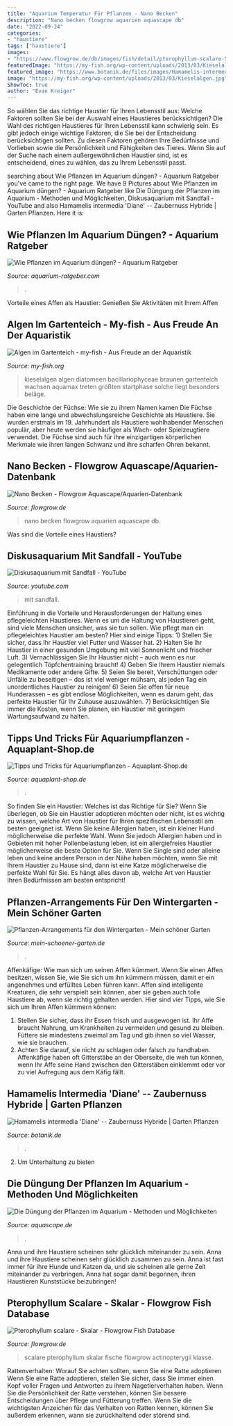 ```yaml
---
title: "Aquarium Temperatur Für Pflanzen - Nano Becken"
description: "Nano becken flowgrow aquarien aquascape db"
date: "2022-09-24"
categories:
- "haustiere"
tags: ["haustiere"]
images:
- "https://www.flowgrow.de/db/images/fish/detail/pterophyllum-scalare-523fe3dbbf6d9.jpg"
featuredImage: "https://my-fish.org/wp-content/uploads/2013/03/Kieselalgen.jpg"
featured_image: "https://www.botanik.de/files/images/Hamamelis-intermedia-Diane.jpg"
image: "https://my-fish.org/wp-content/uploads/2013/03/Kieselalgen.jpg"
ShowToc: true
author: "Evan Kreiger"
---
```



So wählen Sie das richtige Haustier für Ihren Lebensstil aus: Welche Faktoren sollten Sie bei der Auswahl eines Haustieres berücksichtigen?
Die Wahl des richtigen Haustieres für Ihren Lebensstil kann schwierig sein. Es gibt jedoch einige wichtige Faktoren, die Sie bei der Entscheidung berücksichtigen sollten. Zu diesen Faktoren gehören Ihre Bedürfnisse und Vorlieben sowie die Persönlichkeit und Fähigkeiten des Tieres. Wenn Sie auf der Suche nach einem außergewöhnlichen Haustier sind, ist es entscheidend, eines zu wählen, das zu Ihrem Lebensstil passt.

	

		
searching about Wie Pflanzen im Aquarium düngen? - Aquarium Ratgeber you've came to the right page. We have 9 Pictures about Wie Pflanzen im Aquarium düngen? - Aquarium Ratgeber like Die Düngung der Pflanzen im Aquarium - Methoden und Möglichkeiten, Diskusaquarium mit Sandfall - YouTube and also Hamamelis intermedia &#039;Diane&#039; -- Zaubernuss Hybride | Garten Pflanzen. Here it is:
		
    
## Wie Pflanzen Im Aquarium Düngen? - Aquarium Ratgeber

<img loading=lazy src="https://m.media-amazon.com/images/I/41ig3c6ljZL.jpg" onerror="this.onerror=null;this.src='https://tse3.mm.bing.net/th?id=OIP.ip_9QFZpSeL79k8tEVlHogHaHa&amp;pid=15.1';" alt="Wie Pflanzen im Aquarium düngen? - Aquarium Ratgeber">

_Source: aquarium-ratgeber.com_

>. 

	

Vorteile eines Affen als Haustier: Genießen Sie Aktivitäten mit Ihrem Affen

    
## Algen Im Gartenteich - My-fish - Aus Freude An Der Aquaristik

<img loading=lazy src="https://my-fish.org/wp-content/uploads/2013/03/Kieselalgen.jpg" onerror="this.onerror=null;this.src='https://tse1.mm.bing.net/th?id=OIP.hIpyj2ROoOeUQIDhIcFWjQHaEv&amp;pid=15.1';" alt="Algen im Gartenteich - my-fish - Aus Freude an der Aquaristik">

_Source: my-fish.org_

>kieselalgen algen diatomeen bacillariophyceae braunen gartenteich wachsen aquamax treten größten startphase solche liegt besonders beläge. 

	

Die Geschichte der Füchse: Wie sie zu ihrem Namen kamen
Die Füchse haben eine lange und abwechslungsreiche Geschichte als Haustiere. Sie wurden erstmals im 19. Jahrhundert als Haustiere wohlhabender Menschen populär, aber heute werden sie häufiger als Wach- oder Spielzeugtiere verwendet. Die Füchse sind auch für ihre einzigartigen körperlichen Merkmale wie ihren langen Schwanz und ihre scharfen Ohren bekannt.

    
## Nano Becken - Flowgrow Aquascape/Aquarien-Datenbank

<img loading=lazy src="http://www.flowgrow.de/db/images/aquarien/detail/nano-becken-531492da15386.jpg" onerror="this.onerror=null;this.src='https://tse1.mm.bing.net/th?id=OIP.5cgaqSEfmNbazLS8C0b5LQHaJ4&amp;pid=15.1';" alt="Nano Becken - Flowgrow Aquascape/Aquarien-Datenbank">

_Source: flowgrow.de_

>nano becken flowgrow aquarien aquascape db. 

	

Was sind die Vorteile eines Haustiers?

    
## Diskusaquarium Mit Sandfall - YouTube

<img loading=lazy src="https://i.ytimg.com/vi/Zx2OOd5eWys/maxresdefault.jpg" onerror="this.onerror=null;this.src='https://tse4.mm.bing.net/th?id=OIP.xPkbtY-HgzfMP_wEV-l-FQHaEK&amp;pid=15.1';" alt="Diskusaquarium mit Sandfall - YouTube">

_Source: youtube.com_

>mit sandfall. 

	

Einführung in die Vorteile und Herausforderungen der Haltung eines pflegeleichten Haustieres.
Wenn es um die Haltung von Haustieren geht, sind viele Menschen unsicher, was sie tun sollen. Wie pflegt man ein pflegeleichtes Haustier am besten? Hier sind einige Tipps: 1) Stellen Sie sicher, dass Ihr Haustier viel Futter und Wasser hat. 2) Halten Sie Ihr Haustier in einer gesunden Umgebung mit viel Sonnenlicht und frischer Luft. 3) Vernachlässigen Sie Ihr Haustier nicht – auch wenn es nur gelegentlich Töpfchentraining braucht! 4) Geben Sie Ihrem Haustier niemals Medikamente oder andere Gifte. 5) Seien Sie bereit, Verschüttungen oder Unfälle zu beseitigen – das ist viel weniger mühsam, als jeden Tag ein unordentliches Haustier zu reinigen! 6) Seien Sie offen für neue Hunderassen – es gibt endlose Möglichkeiten, wenn es darum geht, das perfekte Haustier für Ihr Zuhause auszuwählen. 7) Berücksichtigen Sie immer die Kosten, wenn Sie planen, ein Haustier mit geringem Wartungsaufwand zu halten.

    
## Tipps Und Tricks Für Aquariumpflanzen - Aquaplant-Shop.de

<img loading=lazy src="https://aquaplant-shop.de/wp-content/uploads/2018/07/tippsundtricks_0003.jpg" onerror="this.onerror=null;this.src='https://tse3.mm.bing.net/th?id=OIP.6BPc0qb0hMHlYtT8YnZZnQHaFS&amp;pid=15.1';" alt="Tipps und Tricks für Aquariumpflanzen - Aquaplant-Shop.de">

_Source: aquaplant-shop.de_

>. 

	

So finden Sie ein Haustier: Welches ist das Richtige für Sie?
Wenn Sie überlegen, ob Sie ein Haustier adoptieren möchten oder nicht, ist es wichtig zu wissen, welche Art von Haustier für Ihren spezifischen Lebensstil am besten geeignet ist. Wenn Sie keine Allergien haben, ist ein kleiner Hund möglicherweise die perfekte Wahl. Wenn Sie jedoch Allergien haben und in Gebieten mit hoher Pollenbelastung leben, ist ein allergiefreies Haustier möglicherweise die beste Option für Sie. Wenn Sie Single sind oder alleine leben und keine andere Person in der Nähe haben möchten, wenn Sie mit Ihrem Haustier zu Hause sind, dann ist eine Katze möglicherweise die perfekte Wahl für Sie. Es hängt alles davon ab, welche Art von Haustier Ihren Bedürfnissen am besten entspricht!

    
## Pflanzen-Arrangements Für Den Wintergarten - Mein Schöner Garten

<img loading=lazy src="https://www.mein-schoener-garten.de/sites/default/files/styles/og_image/public/kalter-wintergarten-msg.jpg?h=c3bf4dd4&amp;itok=2eFFYvd5" onerror="this.onerror=null;this.src='https://tse1.mm.bing.net/th?id=OIP.IMSNYwjOpGfiZPK82tzIuwHaD4&amp;pid=15.1';" alt="Pflanzen-Arrangements für den Wintergarten - Mein schöner Garten">

_Source: mein-schoener-garten.de_

>. 

	

Affenkäfige: Wie man sich um seinen Affen kümmert.
Wenn Sie einen Affen besitzen, wissen Sie, wie Sie sich um ihn kümmern müssen, damit er ein angenehmes und erfülltes Leben führen kann. Affen sind intelligente Kreaturen, die sehr verspielt sein können, aber sie geben auch tolle Haustiere ab, wenn sie richtig gehalten werden. Hier sind vier Tipps, wie Sie sich um Ihren Affen kümmern können:
1. Stellen Sie sicher, dass ihr Essen frisch und ausgewogen ist. Ihr Affe braucht Nahrung, um Krankheiten zu vermeiden und gesund zu bleiben. Füttere sie mindestens zweimal am Tag und gib ihnen so viel Wasser, wie sie brauchen.
2. Achten Sie darauf, sie nicht zu schlagen oder falsch zu handhaben. Affenkäfige haben oft Gitterstäbe an der Oberseite, die weh tun können, wenn Ihr Affe seine Hand zwischen den Gitterstäben einklemmt oder vor zu viel Aufregung aus dem Käfig fällt.

    
## Hamamelis Intermedia &#039;Diane&#039; -- Zaubernuss Hybride | Garten Pflanzen

<img loading=lazy src="https://www.botanik.de/files/images/Hamamelis-intermedia-Diane.jpg" onerror="this.onerror=null;this.src='https://tse3.mm.bing.net/th?id=OIP.3RTFj5EADsHXOYKoas7HswHaGC&amp;pid=15.1';" alt="Hamamelis intermedia &#039;Diane&#039; -- Zaubernuss Hybride | Garten Pflanzen">

_Source: botanik.de_

>. 

	

2. Um Unterhaltung zu bieten

    
## Die Düngung Der Pflanzen Im Aquarium - Methoden Und Möglichkeiten

<img loading=lazy src="https://www.garnelio.de/media/image/7a/97/3e/Unbenannt-2RQe3OGTToqJXn.jpg" onerror="this.onerror=null;this.src='https://tse2.mm.bing.net/th?id=OIP.l_R1U8sFPV7UGvSQkdc7JQHaCs&amp;pid=15.1';" alt="Die Düngung der Pflanzen im Aquarium - Methoden und Möglichkeiten">

_Source: aquascape.de_

>. 

	

Anna und ihre Haustiere scheinen sehr glücklich miteinander zu sein.
Anna und ihre Haustiere scheinen sehr glücklich zusammen zu sein. Anna ist fast immer für ihre Hunde und Katzen da, und sie scheinen alle gerne Zeit miteinander zu verbringen. Anna hat sogar damit begonnen, ihren Haustieren Kunststücke beizubringen!

    
## Pterophyllum Scalare - Skalar - Flowgrow Fish Database

<img loading=lazy src="https://www.flowgrow.de/db/images/fish/detail/pterophyllum-scalare-523fe3dbbf6d9.jpg" onerror="this.onerror=null;this.src='https://tse1.mm.bing.net/th?id=OIP.cxXWHmDMxfkRd3TQWoy5hwHaHa&amp;pid=15.1';" alt="Pterophyllum scalare - Skalar - Flowgrow Fish Database">

_Source: flowgrow.de_

>scalare pterophyllum skalar fische flowgrow actinopterygii klasse. 

	

Rattenverhalten: Worauf Sie achten sollten, wenn Sie eine Ratte adoptieren
Wenn Sie eine Ratte adoptieren, stellen Sie sicher, dass Sie immer einen Kopf voller Fragen und Antworten zu ihrem Nagetierverhalten haben. Wenn Sie die Persönlichkeit der Ratte verstehen, können Sie bessere Entscheidungen über Pflege und Fütterung treffen. Wenn Sie die wichtigsten Anzeichen für das Verhalten von Ratten kennen, können Sie außerdem erkennen, wann sie zurückhaltend oder störend sind.

